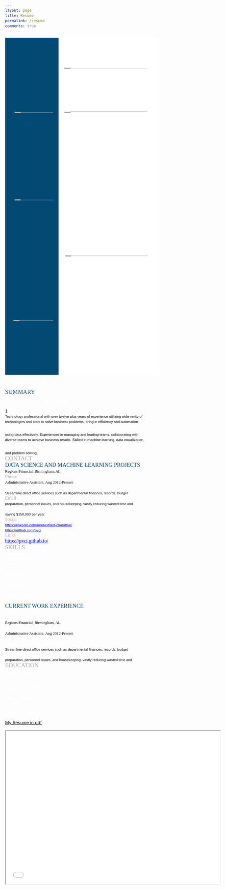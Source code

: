 ```yaml
---
layout: page
title: Resume	
permalink: /resume
comments: true
---
```


<div class="row justify-content-between">
<div class="col-md-8 pr-5">


<nobr><nowrap>
<div class="pos" id="_0:0" style="top:0">
<img name="_1100:850" src="page_001.jpg" height="1100" width="850" border="0" usemap="#Map"></div>
<div class="pos" id="_45:41" style="top:41;left:45">
<span id="_35.4" style=" font-family:Times New Roman; font-size:35.4px; color:#ffffff">
PRASHANT </span>
</div>
<div class="pos" id="_325:74" style="top:74;left:325">
<span id="_19.1" style=" font-family:Times New Roman; font-size:19.1px; color:#1a587e">
SUMMARY</span>
</div>
<div class="pos" id="_45:83" style="top:83;left:45">
<span id="_35.4" style=" font-family:Times New Roman; font-size:35.4px; color:#ffffff">
CHAUDHARI</span>
</div>
<div class="pos" id="_100:101" style="top:101;left:100">
<span id="_15.0" style=" font-family:Arial; font-size:15.0px; color:#000000">
1</span>
</div>
<div class="pos" id="_325:113" style="top:113;left:325">
<span id="_11.5" style=" font-family:Arial; font-size:11.5px; color:#000000">
Technology professional with over twelve plus years of experience utilizing wide verity of </span>
</div>
<div class="pos" id="_325:130" style="top:130;left:325">
<span id="_11.5" style=" font-family:Arial; font-size:11.5px; color:#000000">
technologies and tools to solve business problems, bring in efficiency and automation </span>
</div>
<div class="pos" id="_45:140" style="top:140;left:45">
<span id="_21.4" style=" font-family:Times New Roman; font-size:21.4px; color:#ffffff">
JPMorgan Chase & Co.</span>
</div>
<div class="pos" id="_325:146" style="top:146;left:325">
<span id="_11.5" style=" font-family:Arial; font-size:11.5px; color:#000000">
using data effectively. Experienced in managing and leading teams, collaborating with </span>
</div>
<div class="pos" id="_325:163" style="top:163;left:325">
<span id="_11.5" style=" font-family:Arial; font-size:11.5px; color:#000000">
diverse teams to achieve business results. Skilled in machine learning, data visualization, </span>
</div>
<div class="pos" id="_45:166" style="top:166;left:45">
<span id="_22.5" style=" font-family:Times New Roman; font-size:22.5px; color:#ffffff">
Senior Associate</span>
</div>
<div class="pos" id="_325:179" style="top:179;left:325">
<span id="_11.5" style=" font-family:Arial; font-size:11.5px; color:#000000">
and problem solving.</span>
</div>
<div class="pos" id="_47:212" style="top:212;left:47">
<span id="_19.1" style=" font-family:Times New Roman; font-size:19.1px; color:#ada9a9">
CONTACT</span>
</div>
<div class="pos" id="_326:207" style="top:207;left:326">
<span id="_17.9" style=" font-family:Times New Roman; font-size:17.9px; color:#014a73">
DATA SCIENCE AND MACHINE LEARNING PROJECTS</span>
</div>
<div class="pos" id="_330:252" style="top:252;left:330">
<span id="_12.4" style=" font-family:Times New Roman; font-size:12.4px; color:#000000">
Regions Financial, Birmingham, AL </span>
</div>
<div class="pos" id="_52:257" style="top:257;left:52">
<span id="_15.1" style=" font-family:Times New Roman; font-size:15.1px; color:#ada9a9">
Phone</span>
</div>
<div class="pos" id="_330:266" style="top:266;left:330">
<span id="_12.7" style=" font-family:Times New Roman; font-size:12.7px; color:#000000">
Administrative Assistant, Aug 2012-Present</span>
</div>
<div class="pos" id="_52:276" style="top:276;left:52">
<span id="_11.3" style=" font-family:Arial; font-size:11.3px; color:#ffffff">
+91 99875 65860</span>
</div>
<div class="pos" id="_355:295" style="top:295;left:355">
<span id="_11.3" style=" font-family:Arial; font-size:11.3px; color:#000000">
Streamline direct office services such as departmental finances, records, budget </span>
</div>
<div class="pos" id="_53:308" style="top:308;left:53">
<span id="_15.0" style=" font-family:Times New Roman; font-size:15.0px; color:#ada9a9">
Email</span>
</div>
<div class="pos" id="_355:310" style="top:310;left:355">
<span id="_11.4" style=" font-family:Arial; font-size:11.4px; color:#000000">
preparation, personnel issues, and housekeeping, vastly reducing wasted time and </span>
</div>
<div class="pos" id="_53:326" style="top:326;left:53">
<span id="_11.4" style=" font-family:Arial; font-size:11.4px; color:#ffffff">
prashant202@hotmail.com</span>
</div>
<div class="pos" id="_355:325" style="top:325;left:355">
<span id="_11.4" style=" font-family:Arial; font-size:11.4px; color:#000000">
saving $150,000 per year.</span>
</div>
<div class="pos" id="_50:361" style="top:361;left:50">
<span id="_15.0" style=" font-family:Times New Roman; font-size:15.0px; color:#ada9a9">
Social</span>
</div>
<div class="pos" id="_50:379" style="top:379;left:50">
<span id="_11.8" style=" font-family:Arial; font-size:11.8px; color:#0000ff">
<U>h</U><U>t</U><U>t</U><U>p</U><U>s</U><U>:</U><U>/</U><U>/</U><U>l</U><U>i</U><U>n</U><U>k</U><U>e</U><U>d</U><U>i</U><U>n</U><U>.</U><U>c</U><U>o</U><U>m</U><U>/</U><U>i</U><U>n</U><U>/</U><U>p</U><U>r</U><U>a</U><U>s</U><U>h</U><U>a</U><U>n</U><U>t</U><U>-</U><U>c</U><U>h</U><U>a</U><U>u</U><U>d</U><U>h</U><U>a</U><U>r</U><U>i</U></span>
</div>
<div class="pos" id="_50:396" style="top:396;left:50">
<span id="_11.8" style=" font-family:Arial; font-size:11.8px; color:#0000ff">
<U>h</U><U>t</U><U>t</U><U>p</U><U>s</U><U>:</U><U>/</U><U>/</U><U>g</U><U>i</U><U>t</U><U>h</U><U>u</U><U>b</U><U>.</U><U>c</U><U>o</U><U>m</U><U>/</U><U>p</U><U>v</U><U>c</U><U>i</U></span>
</div>
<div class="pos" id="_50:430" style="top:430;left:50">
<span id="_15.0" style=" font-family:Times New Roman; font-size:15.0px; color:#ada9a9">
Links</span>
</div>
<div class="pos" id="_50:449" style="top:449;left:50">
<span id="_16.3" style=" font-family:Times New Roman; font-size:16.3px; color:#0000ff">
<U>h</U><U>t</U><U>t</U><U>p</U><U>s</U><U>:</U><U>/</U><U>/</U><U>p</U><U>v</U><U>c</U><U>i</U><U>.</U><U>g</U><U>i</U><U>t</U><U>h</U><U>u</U><U>b</U><U>.</U><U>i</U><U>o</U><U>/</U></span>
</div>
<div class="pos" id="_47:491" style="top:491;left:47">
<span id="_19.1" style=" font-family:Times New Roman; font-size:19.1px; color:#ada9a9">
SKILLS</span>
</div>
<div class="pos" id="_48:540" style="top:540;left:48">
<span id="_12.2" style="font-weight:bold; font-family:Arial; font-size:12.2px; color:#ffffff">
<U>L</U><U>a</U><U>n</U><U>g</U><U>u</U><U>a</U><U>g</U><U>e</U><U>s</U><span id="_11.0" style="font-weight:normal; font-size:11.0px"> : Python, R, SQL, JAVA, C/C++</span></span>
</div>
<div class="pos" id="_48:558" style="top:558;left:48">
<span id="_12.2" style="font-weight:bold; font-family:Arial; font-size:12.2px; color:#ffffff">
<U>F</U><U>r</U><U>a</U><U>m</U><U>e</U><U>w</U><U>o</U><U>r</U><U>k</U><U>s</U><U>/</U><U>T</U><U>o</U><U>o</U><U>l</U><U>s</U><span id="_11.0" style="font-weight:normal; font-size:11.0px"> : Pandas, NumPy, </span></span>
</div>
<div class="pos" id="_48:576" style="top:576;left:48">
<span id="_11.0" style=" font-family:Arial; font-size:11.0px; color:#ffffff">
scikit-learn, Spark/PySpark, TensorFlow, </span>
</div>
<div class="pos" id="_48:592" style="top:592;left:48">
<span id="_12.2" style=" font-family:Arial; font-size:12.2px; color:#ffffff">
Keras</span>
</div>
<div class="pos" id="_48:609" style="top:609;left:48">
<span id="_12.4" style="font-weight:bold; font-family:Arial; font-size:12.4px; color:#ffffff">
<U>D</U><U>a</U><U>t</U><U>a</U><U>b</U><U>a</U><U>s</U><U>e</U><U>s</U><span id="_11.1" style="font-weight:normal; font-size:11.1px"> : Oracle, MySQL, </span></span>
</div>
<div class="pos" id="_48:627" style="top:627;left:48">
<span id="_11.1" style=" font-family:Arial; font-size:11.1px; color:#ffffff">
Mongo/NoSQL</span>
</div>
<div class="pos" id="_48:644" style="top:644;left:48">
<span id="_12.4" style="font-weight:bold; font-family:Arial; font-size:12.4px; color:#ffffff">
<U>V</U><U>i</U><U>s</U><U>u</U><U>a</U><U>l</U><U>i</U><U>z</U><U>a</U><U>t</U><U>i</U><U>o</U><U>n</U><span id="_11.1" style="font-weight:normal; font-size:11.1px"> : Matplotlib, Seaborn, </span></span>
</div>
<div class="pos" id="_48:662" style="top:662;left:48">
<span id="_11.1" style=" font-family:Arial; font-size:11.1px; color:#ffffff">
ggplot2,Tableau, QlikView</span>
</div>
<div class="pos" id="_48:679" style="top:679;left:48">
<span id="_12.4" style="font-weight:bold; font-family:Arial; font-size:12.4px; color:#ffffff">
<U>M</U><U>a</U><U>c</U><U>h</U><U>i</U><U>n</U><U>e</U><U> </U><U>L</U><U>e</U><U>a</U><U>n</U><U>i</U><U>n</U><U>g</U><span id="_11.1" style="font-weight:normal; font-size:11.1px"> : Classification,</span></span>
</div>
<div class="pos" id="_48:697" style="top:697;left:48">
<span id="_11.1" style=" font-family:Arial; font-size:11.1px; color:#ffffff">
Regression, Regularization, Cross</span>
</div>
<div class="pos" id="_326:682" style="top:682;left:326">
<span id="_17.9" style=" font-family:Times New Roman; font-size:17.9px; color:#014a73">
CURRENT WORK EXPERIENCE</span>
</div>
<div class="pos" id="_48:713" style="top:713;left:48">
<span id="_11.5" style=" font-family:Arial; font-size:11.5px; color:#ffffff">
validation, Deep Learning, Text analytics/</span>
</div>
<div class="pos" id="_48:729" style="top:729;left:48">
<span id="_11.5" style=" font-family:Arial; font-size:11.5px; color:#ffffff">
NLP, Recommendation engine, Clustering,</span>
</div>
<div class="pos" id="_326:736" style="top:736;left:326">
<span id="_12.4" style=" font-family:Times New Roman; font-size:12.4px; color:#000000">
Regions Financial, Birmingham, AL </span>
</div>
<div class="pos" id="_48:746" style="top:746;left:48">
<span id="_11.3" style=" font-family:Arial; font-size:11.3px; color:#ffffff">
Bagging, Boosting, Random forest, Cloud</span>
</div>
<div class="pos" id="_326:750" style="top:750;left:326">
<span id="_12.7" style=" font-family:Times New Roman; font-size:12.7px; color:#000000">
Administrative Assistant, Aug 2012-Present</span>
</div>
<div class="pos" id="_48:762" style="top:762;left:48">
<span id="_12.2" style=" font-family:Arial; font-size:12.2px; color:#ffffff">
computing</span>
</div>
<div class="pos" id="_48:779" style="top:779;left:48">
<span id="_12.5" style="font-weight:bold; font-family:Arial; font-size:12.5px; color:#ffffff">
<U>O</U><U>t</U><U>h</U><U>e</U><U>r</U><U>s</U><span id="_11.3" style="font-weight:normal; font-size:11.3px"> : Git, Web scraping/APIs, Flask,</span></span>
</div>
<div class="pos" id="_351:779" style="top:779;left:351">
<span id="_11.3" style=" font-family:Arial; font-size:11.3px; color:#000000">
Streamline direct office services such as departmental finances, records, budget </span>
</div>
<div class="pos" id="_48:797" style="top:797;left:48">
<span id="_11.3" style=" font-family:Arial; font-size:11.3px; color:#ffffff">
Linux, shell script, command line</span>
</div>
<div class="pos" id="_351:794" style="top:794;left:351">
<span id="_11.3" style=" font-family:Arial; font-size:11.3px; color:#000000">
preparation, personnel issues, and housekeeping, vastly reducing wasted time and</span>
</div>
<div class="pos" id="_47:887" style="top:887;left:47">
<span id="_19.1" style=" font-family:Times New Roman; font-size:19.1px; color:#ada9a9">
EDUCATION</span>
</div>
<div class="pos" id="_45:940" style="top:940;left:45">
<span id="_11.1" style="font-weight:bold; font-family:Arial; font-size:11.1px; color:#ffffff">
<U>M</U><U>a</U><U>s</U><U>t</U><U>e</U><U>r</U><U> </U><U>o</U><U>f</U><U> </U><U>S</U><U>c</U><U>i</U><U>e</U><U>n</U><U>c</U><U>e</U><U> </U><U>(</U><U>M</U><U>S</U><U>)</U></span>
</div>
<div class="pos" id="_45:955" style="top:955;left:45">
<span id="_11.1" style=" font-family:Arial; font-size:11.1px; color:#ffffff">
TEXAS A&M UNIVERSITY (Dec 2003)</span>
</div>
<div class="pos" id="_45:970" style="top:970;left:45">
<span id="_11.6" style=" font-family:Arial; font-size:11.6px; color:#ffffff">
Major: eCommerce Management</span>
</div>
<div class="pos" id="_45:985" style="top:985;left:45">
<span id="_11.1" style="font-weight:bold; font-family:Arial; font-size:11.1px; color:#ffffff">
<U>M</U><U>a</U><U>s</U><U>t</U><U>e</U><U>r</U><U> </U><U>o</U><U>f</U><U> </U><U>S</U><U>c</U><U>i</U><U>e</U><U>n</U><U>c</U><U>e</U><U> </U><U>(</U><U>M</U><U>S</U><U>)</U></span>
</div>
<div class="pos" id="_45:1000" style="top:1000;left:45">
<span id="_11.1" style=" font-family:Arial; font-size:11.1px; color:#ffffff">
TEXAS A&M UNIVERSITY (May 2002)</span>
</div>
<div class="pos" id="_45:1016" style="top:1016;left:45">
<span id="_11.1" style="font-weight:bold; font-family:Arial; font-size:11.1px; color:#ffffff">
<U>M</U><U>a</U><U>j</U><U>o</U><U>r</U><U>:</U><U> </U><U>C</U><U>o</U><U>m</U><U>p</U><U>u</U><U>t</U><U>e</U><U>r</U><U> </U><U>S</U><U>c</U><U>i</U><U>e</U><U>n</U><U>c</U><U>e</U></span>
</div>
<div class="pos" id="_45:1031" style="top:1031;left:45">
<span id="_12.2" style="font-weight:bold; font-family:Arial; font-size:12.2px; color:#ffffff">
<U>B</U><U>.</U><U> </U><U>A</U><U>R</U><U>C</U><U>H</U></span>
</div>
<div class="pos" id="_45:1046" style="top:1046;left:45">
<span id="_11.3" style=" font-family:Arial; font-size:11.3px; color:#ffffff">
NIT Raipur (March 1997)</span>
</div>
<div class="pos" id="_45:1062" style="top:1062;left:45">
<span id="_14.5" style=" font-family:Arial; font-size:14.5px; color:#ffffff">
Major: Architecture</span>
</div>
</nowrap></nobr>


<p>
<a href="assets/Prashant_Chaudhari_DS-ML.pdf">My Resume in pdf</a>
<br><br>
<iframe src="assets/Prashant_Chaudhari_DS-ML.pdf" width="700px" height="500px"></iframe>
</p>

</div>
</div>
